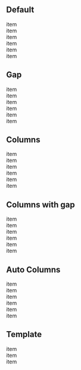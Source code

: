 <script lang="ts">
	import Grid from '$lib/components/Grid.svelte';
	import Preview from '$lib/components/Preview.svelte';
</script>

## Default

<Grid>
  <div class="border">item</div>
  <div class="border">item</div>
  <div class="border">item</div>
  <div class="border">item</div>
  <div class="border">item</div>
  <div class="border">item</div>
</Grid>

## Gap

<Grid gap={8}>
  <div class="border">item</div>
  <div class="border">item</div>
  <div class="border">item</div>
  <div class="border">item</div>
  <div class="border">item</div>
  <div class="border">item</div>
</Grid>

## Columns

<Grid columns={4}>
  <div class="border">item</div>
  <div class="border">item</div>
  <div class="border">item</div>
  <div class="border">item</div>
  <div class="border">item</div>
  <div class="border">item</div>
</Grid>

## Columns with gap

<Grid columns={4} gap={8}>
  <div class="border">item</div>
  <div class="border">item</div>
  <div class="border">item</div>
  <div class="border">item</div>
  <div class="border">item</div>
  <div class="border">item</div>
</Grid>

## Auto Columns

<Grid autoColumns="160px" gap={8}>
  <div class="border">item</div>
  <div class="border">item</div>
  <div class="border">item</div>
  <div class="border">item</div>
  <div class="border">item</div>
  <div class="border">item</div>
</Grid>

## Template

<Grid template="auto 1fr auto" gap={8}>
  <div class="border">item</div>
  <div class="border">item</div>
  <div class="border">item</div>
</Grid>
